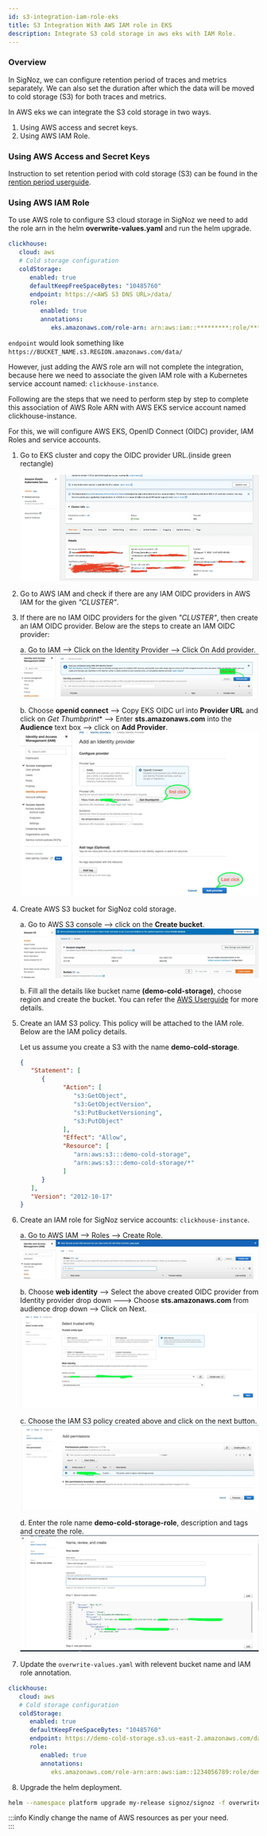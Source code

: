 ```yaml
---
id: s3-integration-iam-role-eks
title: S3 Integration With AWS IAM role in EKS
description: Integrate S3 cold storage in aws eks with IAM Role.
---
```


### Overview
In SigNoz, we can configure retention period of traces and metrics separately.
We can also set the duration after which the data will be moved to cold storage
(S3) for both traces and metrics.


In AWS eks we can integrate the S3 cold storage in two ways.
1. Using AWS access and secret keys.
2. Using AWS IAM Role.

### Using AWS Access and Secret Keys

Instruction to set retention period with cold storage (S3) can be found
in the [rention period userguide](https://signoz.io/docs/userguide/retention-period/).

### Using AWS IAM Role

To use AWS role to configure S3 cloud storage in SigNoz we need to add
the role arn in the helm **overwrite-values.yaml** and run the helm upgrade.

```yaml
clickhouse:
   cloud: aws
   # Cold storage configuration
   coldStorage:
      enabled: true
      defaultKeepFreeSpaceBytes: "10485760"
      endpoint: https://<AWS S3 DNS URL>/data/
      role:
         enabled: true
         annotations:
            eks.amazonaws.com/role-arn: arn:aws:iam::*********:role/********
```
`endpoint` would look something like `https://BUCKET_NAME.s3.REGION.amazonaws.com/data/`

However, just adding the AWS role arn will not complete the integration,
because here we need to associate the given IAM role with a Kubernetes
service account named: `clickhouse-instance`.

Following are the steps that we need to perform step by step to
complete this association of AWS Role ARN with AWS EKS service
account named clickhouse-instance.

For this, we will configure AWS EKS, OpenID Connect (OIDC) provider,
IAM Roles and service accounts.

1. Go to EKS cluster and copy the OIDC provider URL.(inside green rectangle)
   
   ![AWS OIDC URL](../../static/img/docs/s3-cold-storage/aws-eks-oidc-url.webp)

2. Go to AWS IAM and check if there are any IAM OIDC providers in AWS
   IAM for the given _"CLUSTER"_.

3. If there are no IAM OIDC providers for the given _"CLUSTER"_, then create an IAM OIDC provider.
   Below are the steps to create an IAM OIDC provider:

   a. Go to IAM --> Click on the Identity Provider --> Click On Add provider.
   ![IAM OIDC PROVIDER](../../static/img/docs/s3-cold-storage/aws-iam-oidc-provider.webp)

   b. Choose **openid connect** --> Copy EKS OIDC url into **Provider URL** and
   click on *Get Thumbprint** --> Enter **sts.amazonaws.com** into the **Audience**
   text box --> click on **Add Provider**.
   ![ADD OIDC PROVIDER](../../static/img/docs/s3-cold-storage/add-iam-oidc-provider.webp)

4. Create AWS S3 bucket for SigNoz cold storage.

   a. Go to AWS S3 console --> click on the **Create bucket**.
   ![AWS S3](../../static/img/docs/s3-cold-storage/aws-s3-create.webp)

   b. Fill all the details like bucket name **(demo-cold-storage)**, choose
   region and create the bucket. You can refer the
   [AWS Userguide](https://docs.aws.amazon.com/AmazonS3/latest/userguide/creating-bucket.html)
   for more details.

5. Create an IAM S3 policy. This policy will be attached to the IAM role.
   Below are the IAM policy details.

   Let us assume you create a S3 with the name **demo-cold-storage**.
   ```json
   {
      "Statement": [
         {
               "Action": [
                  "s3:GetObject",
                  "s3:GetObjectVersion",
                  "s3:PutBucketVersioning",
                  "s3:PutObject"
               ],
               "Effect": "Allow",
               "Resource": [
                  "arn:aws:s3:::demo-cold-storage",
                  "arn:aws:s3:::demo-cold-storage/*"
               ]
         }
      ],
      "Version": "2012-10-17"
   }
   ```
6. Create an IAM role for SigNoz service accounts: `clickhouse-instance`.

   a. Go to AWS IAM --> Roles --> Create Role.
   ![AWS IAM ROLE](../../static/img/docs/s3-cold-storage/aws-iam-role.webp)

   b. Choose **web identity** --> Select the above created OIDC provider
   from Identity provider drop down ---> Choose **sts.amazonaws.com**
   from audience drop down --> Click on Next.
   ![AWS WEB IDENTITY](../../static/img/docs/s3-cold-storage/aws-web-identity.webp)

   c. Choose the IAM S3 policy created above and click on the next button.
   ![AWS IAM POLICY](../../static/img/docs/s3-cold-storage/aws-iam-policy.webp)

   d. Enter the role name **demo-cold-storage-role**, description and tags and create the role.
   ![AWS ADD ROLE](../../static/img/docs/s3-cold-storage/aws-add-role.webp)

7. Update the `overwrite-values.yaml` with relevent bucket name and IAM role annotation.

```yaml
clickhouse:
   cloud: aws
   # Cold storage configuration
   coldStorage:
      enabled: true
      defaultKeepFreeSpaceBytes: "10485760"
      endpoint: https://demo-cold-storage.s3.us-east-2.amazonaws.com/data/
      role:
         enabled: true
         annotations:
            eks.amazonaws.com/role-arn:arn:aws:iam::1234056789:role/demo-cold-storage-role
```
8. Upgrade the helm deployment.

```bash
helm --namespace platform upgrade my-release signoz/signoz -f overwrite-values.yaml    
```

:::info
Kindly change the name of AWS resources as per your need.    
:::
